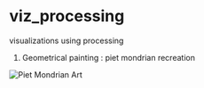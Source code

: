 # viz_processing
visualizations using processing

1) Geometrical painting :  piet mondrian recreation

![Piet Mondrian Art](piet_mondrian_art)

